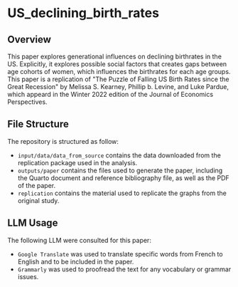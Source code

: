 # US_declining_birth_rates
## Overview
This paper explores generational influences on declining birthrates in the US. Explicitly, it explores possible social factors that creates gaps between age cohorts of women, which influences the birthrates for each age groups. This paper is a replication of "The Puzzle of Falling US Birth Rates since the Great Recession" by Melissa S. Kearney, Phillip b. Levine, and Luke Pardue, which appeard in the Winter 2022 edition of the Journal of Economics Perspectives.

## File Structure
The repository is structured as follow:
-   `input/data/data_from_source` contains the data downloaded from the replication package used in the analysis.
-   `outputs/paper` contains the files used to generate the paper, including the Quarto document and reference bibliography file, as well as the PDF of the paper.
- `replication` contains the material used to replicate the graphs from the original study.

## LLM Usage
The following LLM were consulted for this paper:
-   `Google Translate` was used to translate specific words from French to English and to be included in the paper.
-   `Grammarly` was used to proofread the text for any vocabulary or grammar issues. 
